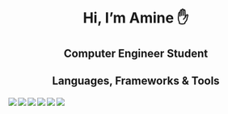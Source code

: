 # <div align="center"><p>Hi, I’m Amine :hand:</p> </div>
## <div align="center"><p>Computer Engineer Student</p></div>  
## <div align="center"><p>Languages, Frameworks & Tools</p> </div>  
<img align="left" src="https://img.shields.io/badge/Python-FFD43B?style=for-the-badge&logo=python&logoColor=darkgreen"/>
<img align="left"  src="https://img.shields.io/badge/C%2B%2B-00599C?style=for-the-badge&logo=c%2B%2B&logoColor=white"/>
<img align="left"  src="https://img.shields.io/badge/TensorFlow-FF6F00?style=for-the-badge&logo=TensorFlow&logoColor=white"/>
<img align="left"  src="https://img.shields.io/badge/Keras-D00000?style=for-the-badge&logo=Keras&logoColor=white"/>
<img align="left"  src="https://img.shields.io/badge/OpenCV-27338e?style=for-the-badge&logo=OpenCV&logoColor=white"/>
<img align="left"  src="https://img.shields.io/badge/Kotlin-27338e?style=for-the-badge&logo=Kotlin&logoColor=white"/>



